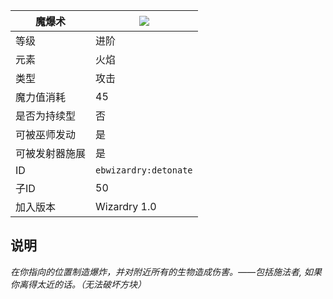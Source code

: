 | 魔爆术 |![](https://github.com/Electroblob77/Wizardry/blob/1.12.2/src/main/resources/assets/ebwizardry/textures/spells/detonate.png)|
|---|---|
| 等级 | 进阶 |
| 元素 | 火焰 |
| 类型 | 攻击 |
| 魔力值消耗 | 45 |
| 是否为持续型 | 否 |
| 可被巫师发动 | 是 |
| 可被发射器施展 | 是 |
| ID | `ebwizardry:detonate` |
| 子ID | 50 |
| 加入版本 | Wizardry 1.0 |
## 说明
_在你指向的位置制造爆炸，并对附近所有的生物造成伤害。——包括施法者, 如果你离得太近的话。（无法破坏方块）_
